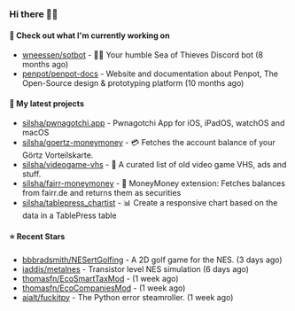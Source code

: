 ### Hi there 🦊👋

#### 👷 Check out what I'm currently working on

- [wneessen/sotbot](https://github.com/wneessen/sotbot) - 🏴‍☠️ Your humble Sea of Thieves Discord bot (8 months ago)
- [penpot/penpot-docs](https://github.com/penpot/penpot-docs) - Website and documentation about Penpot, The Open-Source design &amp; prototyping platform (10 months ago)

#### 🌱 My latest projects

- [silsha/pwnagotchi.app](https://github.com/silsha/pwnagotchi.app) - Pwnagotchi App for iOS, iPadOS, watchOS and macOS
- [silsha/goertz-moneymoney](https://github.com/silsha/goertz-moneymoney) - 💳 Fetches the account balance of your Görtz Vorteilskarte.
- [silsha/videogame-vhs](https://github.com/silsha/videogame-vhs) - 👾 A curated list of old video game VHS, ads and stuff.
- [silsha/fairr-moneymoney](https://github.com/silsha/fairr-moneymoney) - 💸 MoneyMoney extension: Fetches balances from fairr.de and returns them as securities
- [silsha/tablepress_chartist](https://github.com/silsha/tablepress_chartist) - 📊 Create a responsive chart based on the data in a TablePress table

#### ⭐ Recent Stars

- [bbbradsmith/NESertGolfing](https://github.com/bbbradsmith/NESertGolfing) - A 2D golf game for the NES. (3 days ago)
- [iaddis/metalnes](https://github.com/iaddis/metalnes) - Transistor level NES simulation  (6 days ago)
- [thomasfn/EcoSmartTaxMod](https://github.com/thomasfn/EcoSmartTaxMod) -  (1 week ago)
- [thomasfn/EcoCompaniesMod](https://github.com/thomasfn/EcoCompaniesMod) -  (1 week ago)
- [ajalt/fuckitpy](https://github.com/ajalt/fuckitpy) - The Python error steamroller. (1 week ago)
